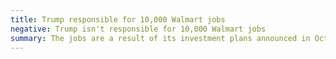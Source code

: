```yaml
---
title: Trump responsible for 10,000 Walmart jobs
negative: Trump isn't responsible for 10,000 Walmart jobs
summary: The jobs are a result of its investment plans announced in October 2016.
---
```

